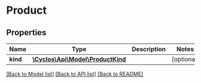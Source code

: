 # Product

## Properties
Name | Type | Description | Notes
------------ | ------------- | ------------- | -------------
**kind** | [**\Cyclos\Api\Model\ProductKind**](ProductKind.md) |  | [optional] 

[[Back to Model list]](../../README.md#documentation-for-models) [[Back to API list]](../../README.md#documentation-for-api-endpoints) [[Back to README]](../../README.md)

